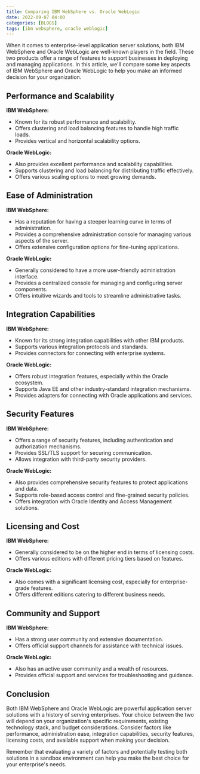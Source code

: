```yaml
---
title: Comparing IBM WebSphere vs. Oracle WebLogic
date: 2022-09-07 04:00
categories: [BLOGS]
tags: [ibm websphere, oracle weblogic]
---
```


When it comes to enterprise-level application server solutions, both IBM WebSphere and Oracle WebLogic are well-known players in the field. These two products offer a range of features to support businesses in deploying and managing applications. In this article, we'll compare some key aspects of IBM WebSphere and Oracle WebLogic to help you make an informed decision for your organization.

## Performance and Scalability

**IBM WebSphere:**
- Known for its robust performance and scalability.
- Offers clustering and load balancing features to handle high traffic loads.
- Provides vertical and horizontal scalability options.

**Oracle WebLogic:**
- Also provides excellent performance and scalability capabilities.
- Supports clustering and load balancing for distributing traffic effectively.
- Offers various scaling options to meet growing demands.

## Ease of Administration

**IBM WebSphere:**
- Has a reputation for having a steeper learning curve in terms of administration.
- Provides a comprehensive administration console for managing various aspects of the server.
- Offers extensive configuration options for fine-tuning applications.

**Oracle WebLogic:**
- Generally considered to have a more user-friendly administration interface.
- Provides a centralized console for managing and configuring server components.
- Offers intuitive wizards and tools to streamline administrative tasks.

## Integration Capabilities

**IBM WebSphere:**
- Known for its strong integration capabilities with other IBM products.
- Supports various integration protocols and standards.
- Provides connectors for connecting with enterprise systems.

**Oracle WebLogic:**
- Offers robust integration features, especially within the Oracle ecosystem.
- Supports Java EE and other industry-standard integration mechanisms.
- Provides adapters for connecting with Oracle applications and services.

## Security Features

**IBM WebSphere:**
- Offers a range of security features, including authentication and authorization mechanisms.
- Provides SSL/TLS support for securing communication.
- Allows integration with third-party security providers.

**Oracle WebLogic:**
- Also provides comprehensive security features to protect applications and data.
- Supports role-based access control and fine-grained security policies.
- Offers integration with Oracle Identity and Access Management solutions.

## Licensing and Cost

**IBM WebSphere:**
- Generally considered to be on the higher end in terms of licensing costs.
- Offers various editions with different pricing tiers based on features.

**Oracle WebLogic:**
- Also comes with a significant licensing cost, especially for enterprise-grade features.
- Offers different editions catering to different business needs.

## Community and Support

**IBM WebSphere:**
- Has a strong user community and extensive documentation.
- Offers official support channels for assistance with technical issues.

**Oracle WebLogic:**
- Also has an active user community and a wealth of resources.
- Provides official support and services for troubleshooting and guidance.

## Conclusion

Both IBM WebSphere and Oracle WebLogic are powerful application server solutions with a history of serving enterprises. Your choice between the two will depend on your organization's specific requirements, existing technology stack, and budget considerations. Consider factors like performance, administration ease, integration capabilities, security features, licensing costs, and available support when making your decision.

Remember that evaluating a variety of factors and potentially testing both solutions in a sandbox environment can help you make the best choice for your enterprise's needs.